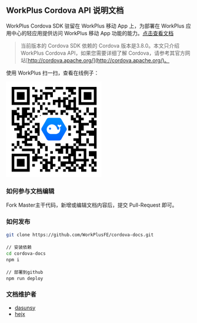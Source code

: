 ## WorkPlus Cordova API 说明文档

WorkPlus Cordova SDK 驻留在 WorkPlus 移动 App 上，为部署在 WorkPlus 应用中心的轻应用提供访问 WorkPlus 移动 App 功能的能力。[点击查看文档](https://workplusfe.github.io/cordova-docs/)

> 当前版本的 Cordova SDK 依赖的 Cordova 版本是3.8.0。本文只介绍 WorkPlus Cordova API，如果您需要详细了解 Cordova，请参考其官方网站[http://cordova.apache.org/](http://cordova.apache.org/)。

使用 WorkPlus 扫一扫，查看在线例子：

<img src="https://github.com/WorkPlusFE/codash/raw/master/design/qr-code.png" alt="cordova example" />

### 如何参与文档编辑

Fork Master主干代码，新增或编辑文档内容后，提交 Pull-Request 即可。

### 如何发布

```bash
git clone https://github.com/WorkPlusFE/cordova-docs.git

// 安装依赖
cd cordova-docs
npm i

// 部署到github
npm run deploy
```

### 文档维护者

* [dasunsy](https://github.com/dasunsy)
* [hejx](https://github.com/hejianxian)



